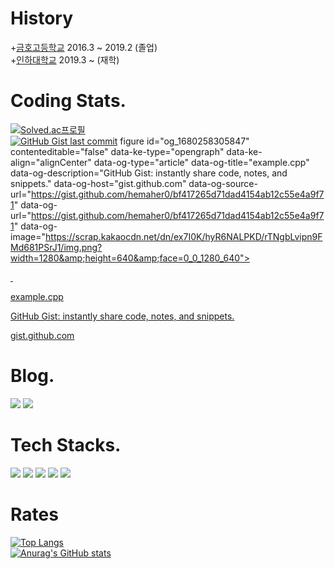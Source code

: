 # History
+<a href="http://kumho.gen.hs.kr">금호고등학교</a> 2016.3 ~ 2019.2 (졸업)
<br/>
+<a href="https://www.inha.ac.kr/kr/index.do">인하대학교</a> 2019.3 ~ (재학)
<br/>
# Coding Stats.
[![Solved.ac프로필](http://mazassumnida.wtf/api/mini/generate_badge?boj=hemahero)](https://solved.ac/hemahero)
<br/>
<a href="https://gist.github.com/hemaher0"><img alt="GitHub Gist last commit" src="https://img.shields.io/github/gist/last-commit/bf417265d71dad4154ab12c55e4a9f71?color=orange&label=hemaher0%27s%20last%20commit&logo=github&style=flat-square"></a>
figure id="og_1680258305847" contenteditable="false" data-ke-type="opengraph" data-ke-align="alignCenter" data-og-type="article" data-og-title="example.cpp" data-og-description="GitHub Gist: instantly share code, notes, and snippets." data-og-host="gist.github.com" data-og-source-url="https://gist.github.com/hemaher0/bf417265d71dad4154ab12c55e4a9f71" data-og-url="https://gist.github.com/hemaher0/bf417265d71dad4154ab12c55e4a9f71" data-og-image="https://scrap.kakaocdn.net/dn/ex7I0K/hyR6NALPKD/rTNgbLvipn9FMd681PSrJ1/img.png?width=1280&amp;height=640&amp;face=0_0_1280_640"><a href="https://gist.github.com/hemaher0/bf417265d71dad4154ab12c55e4a9f71" target="_blank" rel="noopener" data-source-url="https://gist.github.com/hemaher0/bf417265d71dad4154ab12c55e4a9f71">
<div class="og-image" style="background-image: url('https://scrap.kakaocdn.net/dn/ex7I0K/hyR6NALPKD/rTNgbLvipn9FMd681PSrJ1/img.png?width=1280&amp;height=640&amp;face=0_0_1280_640');">&nbsp;</div>
<div class="og-text">
<p class="og-title" data-ke-size="size16">example.cpp</p>
<p class="og-desc" data-ke-size="size16">GitHub Gist: instantly share code, notes, and snippets.</p>
<p class="og-host" data-ke-size="size16">gist.github.com</p>
</div>
</a></figure>

# Blog.
<a href="https://hemahero.tistory.com"><img src="https://img.shields.io/badge/Tistory-000000?style=for-the-badge&logo=TISTORY&logoColor=white"></a>
<a href="https://github.com/hemaher0"><img src="https://img.shields.io/badge/GitHub-181717?style=for-the-badge&logo=GitHub&logoColor=white"></a>


# Tech Stacks.
<img src="https://img.shields.io/badge/Python-3776AB?style=for-the-badge&logo=Python&logoColor=white"> <img src="https://img.shields.io/badge/C++-00599C?style=for-the-badge&logo=Cplusplus&logoColor=white">
<img src="https://img.shields.io/badge/html5-E34F26?style=for-the-badge&logo=html5&logoColor=white">  <img src="https://img.shields.io/badge/css-1572B6?style=for-the-badge&logo=css3&logoColor=white"> <img src="https://img.shields.io/badge/MySQL-4479A1?style=for-the-badge&logo=MySQL&logoColor=white">


# Rates
[![Top Langs](https://github-readme-stats.vercel.app/api/top-langs/?username=hemaher0&layout=compact)](https://github.com/hemaher0/github-readme-stats)
<br/>
[![Anurag's GitHub stats](https://github-readme-stats.vercel.app/api?username=hemaher0)](https://github.com/hemaher0/github-readme-stats)

